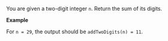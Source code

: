 You are given a two-digit integer `n`. Return the sum of its digits.

**Example**

For `n = 29`, the output should be `addTwoDigits(n) = 11`.